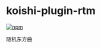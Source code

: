 # koishi-plugin-rtm

[![npm](https://img.shields.io/npm/v/koishi-plugin-rtm?style=flat-square)](https://www.npmjs.com/package/koishi-plugin-rtm)

随机东方曲
